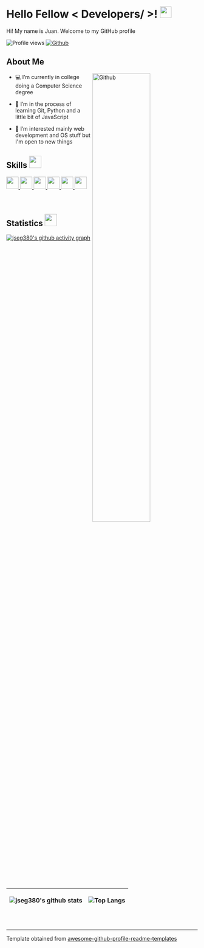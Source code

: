 <h1> Hello Fellow < Developers/ >! <img src = "https://raw.githubusercontent.com/MartinHeinz/MartinHeinz/master/wave.gif" width = 30px> </h1>

<div size='20px'> Hi! My name is Juan. Welcome to my GitHub profile
</div>

![Profile views](https://visitor-badge.glitch.me/badge?page_id=jseg380.jseg380)
[![Github](https://img.shields.io/github/followers/jseg380?label=Follow&style=social)](https://github.com/jseg380)

<h2> About Me </h2>

<img width="55%" align="right" alt="Github" src="https://raw.githubusercontent.com/onimur/.github/master/.resources/git-header.svg" />

- 💻 I’m currently in college doing a Computer Science degree
  
- 🌱 I’m in the process of learning Git, Python and a little bit of JavaScript

- 👀 I’m interested mainly web development and OS stuff but I'm open to new things
  
<h2> Skills <img src = "https://media2.giphy.com/media/QssGEmpkyEOhBCb7e1/giphy.gif?cid=ecf05e47a0n3gi1bfqntqmob8g9aid1oyj2wr3ds3mg700bl&rid=giphy.gif" width = 32px> </h2>
<a href= https://github.com/jseg380?tab=repositories&q=&type=&language=cpp&sort= > <img width ='32px' src ='https://raw.githubusercontent.com/rahulbanerjee26/githubAboutMeGenerator/main/icons/cpp.svg'> </a>
<a href= https://github.com/jseg380?tab=repositories&q=&type=&language=python&sort= > <img width ='32px' src ='https://raw.githubusercontent.com/rahulbanerjee26/githubAboutMeGenerator/main/icons/python.svg'> </a>
<a href= https://github.com/jseg380?tab=repositories&q=&type=&language=c&sort= > <img width ='32px' src ='https://raw.githubusercontent.com/rahulbanerjee26/githubAboutMeGenerator/main/icons/c.svg'> </a>
<a href= https://github.com/jseg380?tab=repositories&q=&type=&language=html&sort= > <img width ='32px' src ='https://raw.githubusercontent.com/rahulbanerjee26/githubAboutMeGenerator/main/icons/html.svg'> </a>
<a href= https://github.com/jseg380?tab=repositories&q=&type=&language=css&sort= > <img width ='32px' src ='https://raw.githubusercontent.com/rahulbanerjee26/githubAboutMeGenerator/main/icons/css.svg'> </a>
<a href= https://github.com/jseg380?tab=repositories&q=&type=&language=javascript&sort= > <img width ='32px' src ='https://raw.githubusercontent.com/rahulbanerjee26/githubAboutMeGenerator/main/icons/javascript.svg'> </a>

<br>
<br>
<br>

<h2> Statistics <img src = "https://jonmgomes.com/wp-content/uploads/2020/03/4_Bar_Chart_10_Seconds.gif" width = 32px> </h2>
  
[![jseg380's github activity graph](https://github-readme-activity-graph.vercel.app/graph?username=jseg380&theme=tokyo-night)](https://github.com/ashutosh00710/github-readme-activity-graph)

<br>

| <p align="center">![jseg380's github stats](https://github-readme-stats.vercel.app/api?username=jseg380&show_icons=true&theme=tokyonight)</p> | <p align="center">![Top Langs](https://github-readme-stats.vercel.app/api/top-langs/?username=jseg380&theme=tokyonight)</p> |
| --- | --- |

<br>

-----
Template obtained from [awesome-github-profile-readme-templates](https://github.com/durgeshsamariya/awesome-github-profile-readme-templates)

